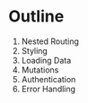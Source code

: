# Outline

1. Nested Routing
2. Styling
3. Loading Data
4. Mutations
5. Authentication
6. Error Handling
